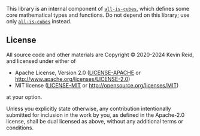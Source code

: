 This library is an internal component of [`all-is-cubes`],
which defines some core mathematical types and functions.
Do not depend on this library; use only [`all-is-cubes`] instead.

[`all-is-cubes`]: https://crates.io/crates/all-is-cubes/

License
-------

All source code and other materials are Copyright © 2020-2024 Kevin Reid, and licensed under either of

 * Apache License, Version 2.0
   ([LICENSE-APACHE](LICENSE-APACHE) or http://www.apache.org/licenses/LICENSE-2.0)
 * MIT license
   ([LICENSE-MIT](LICENSE-MIT) or http://opensource.org/licenses/MIT)

at your option. 

Unless you explicitly state otherwise, any contribution intentionally submitted
for inclusion in the work by you, as defined in the Apache-2.0 license, shall be
dual licensed as above, without any additional terms or conditions.
